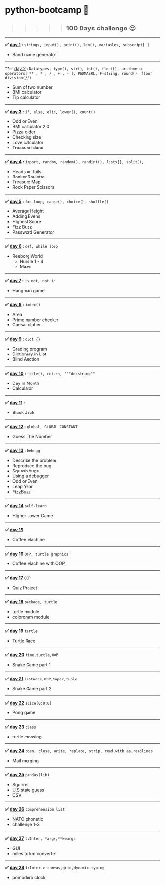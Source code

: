 # python-bootcamp 🐍

> > > > > ## 100 Days challenge 😍
___
**✅ [day 1](/day1/) :**   `strings, input(), print(), len(), variables, subscript[ ]`

* Band name generator

---
**✅ [day 2](/day2/) :
`Datatypes, type(), str(), int(), float(), arithmetic operators[ ** , * , / , + , - ], PEDMASRL, F-string, round(), floor division(//)`

* Sum of two number
* BMI calculator
* Tip calculator

---
**✅ [day 3](/day3/) :** `if, else, elif, lower(), count()`

* Odd or Even
* BMI calculator 2.0
* Pizza order
* Checking size
* Love calculator
* Treasure island

---
**✅ [day 4](/day4/) :** `import, random, random(), randint(), lists[], split(),`

* Heads or Tails
* Banker Roulette
* Treasure Map
* Rock Paper Scissors

---
**✅ [day 5](/day5/) :** `for loop, range(), choice(), shuffle()`

* Average Height
* Adding Evens
* Highest Score
* Fizz Buzz
* Password Generator

___
**✅ [day 6](/day6/) :** `def, while loop`

* Reeborg World
    * Hurdle 1 - 4
    * Maze

---
**✅ [day 7](/day7/) :** `is not, not in`

* Hangman game

---
**✅ [day 8](/day8/) :** `index()`

* Area
* Prime number checker
* Caesar cipher

---

**✅ [day 9](/day9/) :** `dict {}`

* Grading program
* Dictionary in List
* Blind Auction

---
**✅ [day 10](/day10/) :** `title(), return, """docstring""`

* Day in Month
* Calculator

---
**✅ [day 11](/day11/) :** ` `

* Black Jack

---
**✅ [day 12](/day12/) :** `global, GLOBAL CONSTANT`

* Guess The Number

---
**✅ [day 13](/day13/) :** `Debugg`

* Describe the problem
* Reproduce the bug
* Squash bugs
* Using a debugger
* Odd or Even
* Leap Year
* FizzBuzz

---
**✅ [day 14](/day14/)** `self-learn`

* Higher Lower Game

---

**✅ [day 15](/day15/)**

* Coffee Machine

----
**✅ [day 16](/day16/)** `OOP, turtle graphics`

* Coffee Machine with OOP

---
**✅ [day 17](/day17/)** `OOP`

* Quiz Project

---
**✅ [day 18](/day18/)** `package, turtle`

* turtle module
* colorgram module

---
**✅ [day 19](/day19/)** `turtle`

* Turtle Race

---
**✅ [day 20](/day20/)** `time,turtle,OOP`

* Snake Game part 1

---
**✅ [day 21](/day21/)** `instance,OOP,Super,tuple`

* Snake Game part 2

---
**✅ [day 22](/day22/)** `slice[0:0:0]`

* Pong game

---
**✅ [day 23](/day23/)** `class`

* turtle crossing

---
**✅ [day 24](/day24/)** `open, close, write, replace, strip, read,with as,readlines`

* Mail merging

---
**✅ [day 25](/day25/)** `pandas(lib)`

* Squirrel
* U.S state guess
* CSV

---
**✅ [day 26](/day26/)** `comprehension list`

* NATO phonetic
* challenge 1-3

---

**✅ [day 27](/day27/)** `tkInter, *args,**kwargs`

* GUI
* miles to km converter

---
**✅ [day 28](/day28/)** `tkInter-> canvas,grid,dynamic typing`

- pomodoro clock
